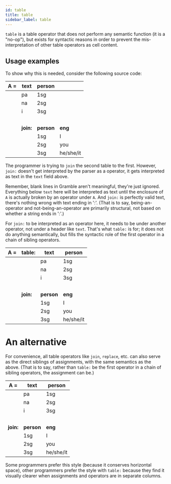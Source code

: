 ```yaml
---
id: table
title: table
sidebar_label: table
---
```


`table` is a table operator that does not perform any semantic function (it is a "no-op"), but exists for syntactic reasons in order to prevent the mis-interpretation of other table operators as cell content.

## Usage examples

To show why this is needed, consider the following source code:

| **A =** | **text** | **person** |   |
|----|-----|----|-----|
|    | pa | 1sg |
|    | na | 2sg |
|    | i  | 3sg |
| &nbsp; |
|    | **join:** | **person** | **eng** |
|    |           | 1sg        | I       |
|    |           | 2sg        | you     |
|    |           | 3sg        | he/she/it | 

The programmer is trying to `join` the second table to the first.  However, `join:` doesn't get interpreted by the parser as a operator, it gets interpreted as text in the `text` field above. 

Remember, blank lines in Gramble aren't meaningful, they're just ignored.  Everything below `text` here will be interpreted as text until the enclosure of `A` is actually broken by an operator under `A`.  And `join:` is perfectly valid text, there's nothing wrong with text ending in ':'.   (That is to say, being-an-operator and not-being-an-operator are primarily structural, not based on whether a string ends in ':'.)

For `join:` to be interpreted as an operator here, it needs to be under another operator, not under a header like `text`.  That's what `table:` is for; it does not do anything semantically, but fills the syntactic role of the first operator in a chain of sibling operators.

| **A =** | **table:** | **text** | **person** |
|----|----|-----|----|
|    |    | pa | 1sg |
|    |    | na | 2sg |
|    |    | i  | 3sg |
| &nbsp; |
|    | **join:** | **person** | **eng** |
|    |           | 1sg        | I       |
|    |           | 2sg        | you     |
|    |           | 3sg        | he/she/it | 

# An alternative 

For convenience, all table operators like `join`, `replace`, etc. can also serve as the direct siblings of assignments, with the same semantics as the above.  (That is to say, rather than `table:` be the first operator in a chain of sibling operators, the assignment can be.)

| **A =** | **text** | **person** |
|----|-----|----|
|    | pa | 1sg |
|    | na | 2sg |
|    | i  | 3sg |
| &nbsp; |
| **join:**   | **person** | **eng** |
|    | 1sg        | I       |
|    | 2sg        | you     |
|    | 3sg        | he/she/it | 

Some programmers prefer this style (because it conserves horizontal space), other programmers prefer the style with `table:` because they find it visually clearer when assignments and operators are in separate columns.
